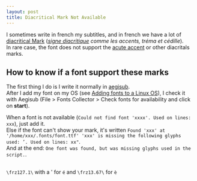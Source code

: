 ```yaml
---
layout: post
title: Diacritical Mark Not Available
---
```

I sometimes write in french my subtitles, and in french we have a lot of [diacritical Mark](https://en.wikipedia.org/wiki/Diacritic) (*[signe diacritique](https://fr.wikipedia.org/wiki/Diacritique) comme les accents, tréma et cédille*).
<br>In rare case, the font does not support the [acute accent](https://en.wikipedia.org/wiki/Acute_accent) or other diacritals marks.

## How to know if a font support these marks

The first thing I do is I write it normally in [aegisub](http://www.aegisub.org/). 
<br>After I add my font on my OS (see [Adding fonts to a Linux OS](../Adding-Font/)), I check it with Aegisub (File > Fonts Collector > Check fonts for availability and click on **start**).

When a font is not available (```Could not find font 'xxxx'. Used on lines: xxx```), just add it.
<br>Else if the font can't show your mark, it's written ```Found 'xxx' at '/home/xxx/.fonts/font.ttf' 'xxx' is missing the following glyphs used: ’. Used on lines: xx"```.
<br>And at the end: ```One font was found, but was missing glyphs used in the script.```.

##

`\frz127.1\` with a ' for ```é``` and `\frz13.67\` for ```è```
